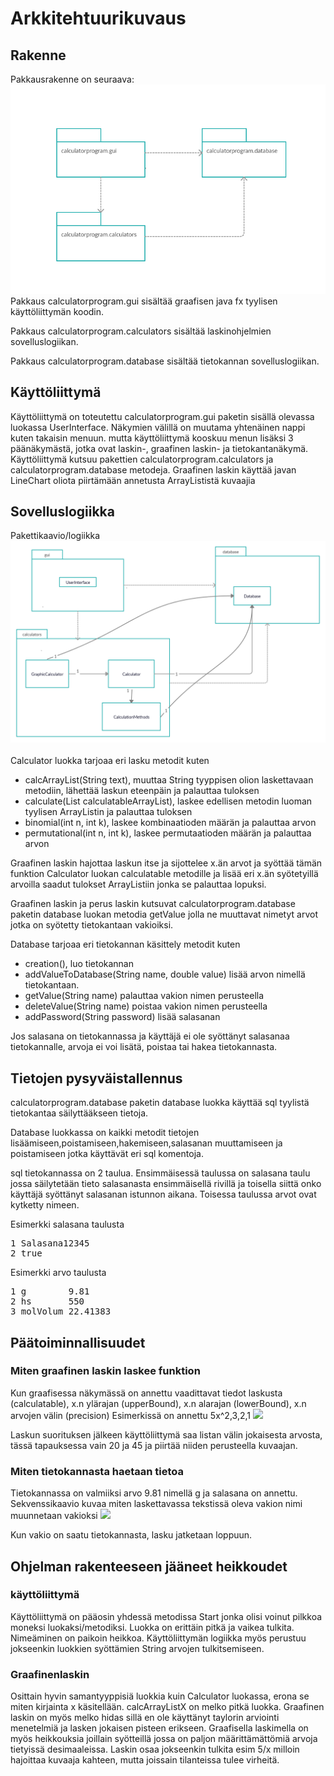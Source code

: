 # Arkkitehtuurikuvaus
## Rakenne
Pakkausrakenne on seuraava:
<img src="https://raw.githubusercontent.com/JaakkoRE/ot-harjoitustyo/master/Laskin%20Sovellus/Dokumentaatio/Uusi%20kansio/PakkausKaavio.png" width="1000"> <br>
Pakkaus calculatorprogram.gui sisältää graafisen java fx tyylisen käyttöliittymän koodin. 

Pakkaus calculatorprogram.calculators sisältää laskinohjelmien sovelluslogiikan.

Pakkaus calculatorprogram.database sisältää tietokannan sovelluslogiikan.

## Käyttöliittymä
Käyttöliittymä on toteutettu calculatorprogram.gui paketin sisällä olevassa luokassa UserInterface. Näkymien välillä on muutama yhtenäinen nappi kuten takaisin menuun. mutta käyttöliittymä kooskuu menun lisäksi 3 päänäkymästä, jotka ovat laskin-, graafinen laskin- ja tietokantanäkymä. Käyttöliittymä kutsuu pakettien calculatorprogram.calculators ja calculatorprogram.database metodeja. Graafinen laskin käyttää javan LineChart oliota piirtämään annetusta ArrayLististä kuvaajia 

## Sovelluslogiikka
Pakettikaavio/logiikka
<img src="https://raw.githubusercontent.com/JaakkoRE/ot-harjoitustyo/master/Laskin%20Sovellus/Dokumentaatio/Uusi%20kansio/SovellusLogiikka.png"> <br>
 <br>
Calculator luokka tarjoaa eri lasku metodit kuten 
- calcArrayList(String text),  muuttaa String tyyppisen olion laskettavaan metodiin, lähettää laskun eteenpäin ja palauttaa tuloksen
- calculate(List<String> calculatableArrayList), laskee edellisen metodin luoman tyylisen ArrayListin ja palauttaa tuloksen  
- binomial(int n, int k),  laskee kombinaatioden määrän ja palauttaa arvon
- permutational(int n, int k),  laskee permutaatioden määrän ja palauttaa arvon
  
Graafinen laskin hajottaa laskun itse ja sijottelee x.än arvot ja syöttää tämän funktion Calculator luokan calculatable metodille ja lisää eri x.än syötetyillä arvoilla saadut tulokset ArrayListiin jonka se palauttaa lopuksi. 

Graafinen laskin ja perus laskin kutsuvat calculatorprogram.database paketin database luokan metodia getValue jolla ne muuttavat nimetyt arvot jotka on syötetty tietokantaan vakioiksi.

Database tarjoaa eri tietokannan käsittely metodit kuten
- creation(), luo tietokannan
- addValueToDatabase(String name, double value) lisää arvon nimellä tietokantaan.
- getValue(String name) palauttaa vakion nimen perusteella
- deleteValue(String name) poistaa vakion nimen perusteella
- addPassword(String password) lisää salasanan

Jos salasana on tietokannassa ja käyttäjä ei ole syöttänyt salasanaa tietokannalle, arvoja ei voi lisätä, poistaa tai hakea tietokannasta.
## Tietojen pysyväistallennus
calculatorprogram.database paketin database luokka käyttää sql tyylistä tietokantaa säilyttääkseen tietoja.

Database luokkassa on kaikki metodit tietojen lisäämiseen,poistamiseen,hakemiseen,salasanan muuttamiseen ja poistamiseen jotka käyttävät eri sql komentoja.

sql tietokannassa on 2 taulua. Ensimmäisessä taulussa on salasana taulu jossa säilytetään tieto salasanasta ensimmäisellä rivillä ja toisella siittä onko käyttäjä syöttänyt salasanan istunnon aikana. Toisessa taulussa arvot ovat kytketty nimeen.

Esimerkki salasana taulusta
<pre>
1 Salasana12345   
2 true
</pre>
Esimerkki arvo taulusta
<pre>
1 g        9.81
2 hs       550
3 molVolum 22.41383
</pre>

## Päätoiminnallisuudet
### Miten graafinen laskin laskee funktion
Kun graafisessa näkymässä on annettu vaadittavat tiedot laskusta (calculatable), x.n ylärajan (upperBound), x.n alarajan (lowerBound), x.n arvojen välin (precision) Esimerkissä on annettu 5x^2,3,2,1
<img src="https://user-images.githubusercontent.com/62024790/80003742-1e9bab00-84ca-11ea-9eb2-f3ec748f95ae.png">

Laskun suorituksen jälkeen käyttöliittymä saa listan välin jokaisesta arvosta, tässä tapauksessa vain 20 ja 45 ja piirtää niiden perusteella kuvaajan.
### Miten tietokannasta haetaan tietoa
Tietokannassa on valmiiksi arvo 9.81 nimellä g ja salasana on annettu. Sekvenssikaavio kuvaa miten laskettavassa tekstissä oleva vakion nimi muunnetaan vakioksi
<img src="https://user-images.githubusercontent.com/62024790/80286304-46417c00-8733-11ea-92be-b5d0e8ad9715.png">

Kun vakio on saatu tietokannasta, lasku jatketaan loppuun.
## Ohjelman rakenteeseen jääneet heikkoudet
### käyttöliittymä
Käyttöliittymä on pääosin yhdessä metodissa Start jonka olisi voinut pilkkoa moneksi luokaksi/metodiksi. Luokka on erittäin pitkä ja vaikea tulkita. Nimeäminen on paikoin heikkoa. Käyttöliittymän logiikka myös perustuu jokseenkin luokkien syöttämien String arvojen tulkitsemiseen.
### Graafinenlaskin
Osittain hyvin samantyyppisiä luokkia kuin Calculator luokassa, erona se miten kirjainta x käsitellään. calcArrayListX on melko pitkä luokka. Graafinen laskin on myös melko hidas sillä en ole käyttänyt taylorin arviointi menetelmiä ja lasken jokaisen pisteen erikseen. Graafisella laskimella on myös heikkouksia joillain syötteillä jossa on paljon määrittämättömiä arvoja tietyissä desimaaleissa. Laskin osaa jokseenkin tulkita esim 5/x milloin hajoittaa kuvaaja kahteen, mutta joissain tilanteissa tulee virheitä.

